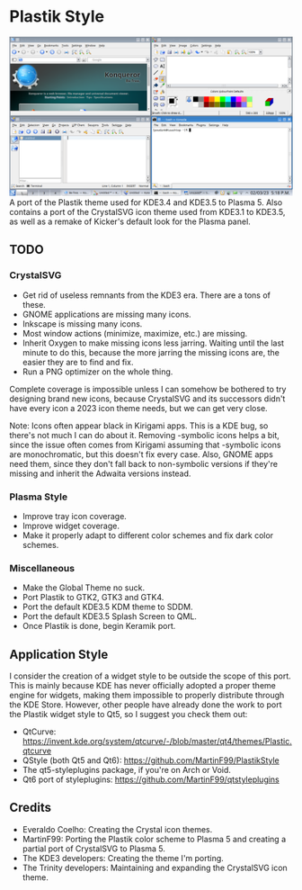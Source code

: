 # Plastik Style
![image](./screenshot.png)
A port of the Plastik theme used for KDE3.4 and KDE3.5 to Plasma 5. Also contains a port of the CrystalSVG icon theme used from KDE3.1 to KDE3.5, as well as a remake of Kicker's default look for the Plasma panel.
## TODO
### CrystalSVG
* Get rid of useless remnants from the KDE3 era. There are a tons of these.
* GNOME applications are missing many icons.
* Inkscape is missing many icons.
* Most window actions (minimize, maximize, etc.) are missing.
* Inherit Oxygen to make missing icons less jarring. Waiting until the last minute to do this, because the more jarring the missing icons are, the easier they are to find and fix.
* Run a PNG optimizer on the whole thing.

Complete coverage is impossible unless I can somehow be bothered to try designing brand new icons, because CrystalSVG and its successors didn't have every icon a 2023 icon theme needs, but we can get very close.

Note: Icons often appear black in Kirigami apps. This is a KDE bug, so there's not much I can do about it. Removing -symbolic icons helps a bit, since the issue often comes from Kirigami assuming that -symbolic icons are monochromatic, but this doesn't fix every case. Also, GNOME apps need them, since they don't fall back to non-symbolic versions if they're missing and inherit the Adwaita versions instead.
### Plasma Style
* Improve tray icon coverage.
* Improve widget coverage.
* Make it properly adapt to different color schemes and fix dark color schemes.
### Miscellaneous
* Make the Global Theme no suck.
* Port Plastik to GTK2, GTK3 and GTK4.
* Port the default KDE3.5 KDM theme to SDDM.
* Port the default KDE3.5 Splash Screen to QML.
* Once Plastik is done, begin Keramik port.
## Application Style
I consider the creation of a widget style to be outside the scope of this port. This is mainly because KDE has never officially adopted a proper theme engine for widgets, making them impossible to properly distribute through the KDE Store. However, other people have already done the work to port the Plastik widget style to Qt5, so I suggest you check them out:
* QtCurve: https://invent.kde.org/system/qtcurve/-/blob/master/qt4/themes/Plastic.qtcurve
* QStyle (both Qt5 and Qt6): https://github.com/MartinF99/PlastikStyle
* The qt5-styleplugins package, if you're on Arch or Void.
* Qt6 port of styleplugins: https://github.com/MartinF99/qtstyleplugins
## Credits
* Everaldo Coelho: Creating the Crystal icon themes.
* MartinF99: Porting the Plastik color scheme to Plasma 5 and creating a partial port of CrystalSVG to Plasma 5.
* The KDE3 developers: Creating the theme I'm porting.
* The Trinity developers: Maintaining and expanding the CrystalSVG icon theme.
